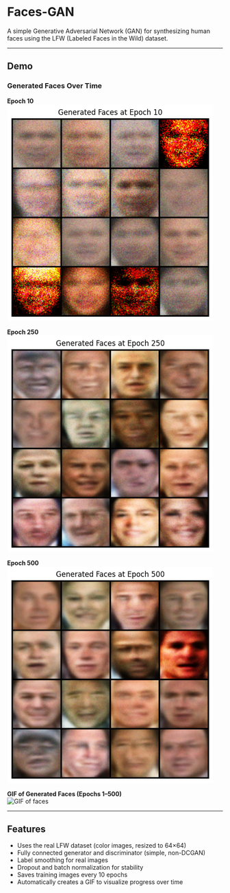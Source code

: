 # Faces-GAN

A simple Generative Adversarial Network (GAN) for synthesizing human faces using the LFW (Labeled Faces in the Wild) dataset.

---

## Demo

### Generated Faces Over Time

**Epoch 10**  
![Faces at Epoch 10](Faces/face10.png)

**Epoch 250**  
![Faces at Epoch 250](Faces/face250.png)

**Epoch 500**  
![Faces at Epoch 500](Faces/face500.png)

**GIF of Generated Faces (Epochs 1–500)**  
![GIF of faces](https://github.com/nov8r/Faces-GAN/blob/main/Faces/Faces.gif)

---

## Features

- Uses the real LFW dataset (color images, resized to 64×64)
- Fully connected generator and discriminator (simple, non-DCGAN)
- Label smoothing for real images
- Dropout and batch normalization for stability
- Saves training images every 10 epochs
- Automatically creates a GIF to visualize progress over time
